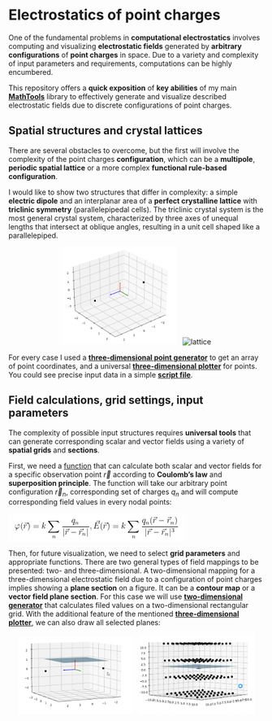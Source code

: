 # Electrostatics of point charges

One of the fundamental problems in **computational electrostatics** involves computing and visualizing **electrostatic
fields** generated by **arbitrary configurations** of **point charges** in space. Due to a variety and complexity of
input parameters and requirements, computations can be highly encumbered.

This repository offers a **quick exposition** of **key abilities** of my
main [**MathTools**](https://github.com/StDLabs/MathTools) library to effectively generate and
visualize described electrostatic fields due to discrete configurations of point charges.

## Spatial structures and crystal lattices

There are several obstacles to overcome, but the first will involve the complexity of the point charges
**configuration**, which can be a **multipole**, **periodic spatial lattice** or a more complex
**functional rule-based configuration**.

I would like to show two structures that differ in complexity: a simple **electric dipole** and an interplanar area of
a **perfect crystalline lattice** with **triclinic symmetry** (parallelepipedal cells). The triclinic crystal system is
the most general crystal system, characterized by three axes of unequal lengths that intersect at oblique angles,
resulting in a unit cell shaped like a parallelepiped.

<p align="center">
    <img width="45%" src="https://github.com/StDLabs/DiscreteElecStat/blob/main/Content/Dipole2.png" alt="dipole"/>
&nbsp;
    <img width="45%" src="https://github.com/StDLabs/DiscreteElecStat/blob/main/Content/Lattice1.gif" alt="lattice"/>
</p>

For every case I used a [**three-dimensional point generator**](https://github.com/StDLabs/MathTools/blob/main/PointGenerators/PeriodStruct/periodic_structure_cartesian_points_3d.py) 
to get an array of point coordinates, and a universal [**three-dimensional plotter**](https://github.com/StDLabs/MathTools/blob/main/PlotVisualize/SpaceMapping/plot_dots_planes_3d.py) 
for points. You could see precise input data in a simple [**script file**](https://github.com/StDLabs/DiscreteElecStat/blob/main/SourceStructures.py).

## Field calculations, grid settings, input parameters

The complexity of possible input structures requires **universal tools** that can generate corresponding scalar and
vector fields using a variety of **spatial grids** and **sections**. 

First, we need a [function](https://github.com/StDLabs/MathTools/blob/main/PointGenerators/SpatialFields/Central/point_charges_field_calc.py)
that can calculate both scalar and vector fields for a specific observation point $\vec{r}$ according to **Coulomb’s law**
and **superposition principle**. The function will take our arbitrary point configuration $\vec{r}_n$, corresponding
set of charges $q_n$ and will compute corresponding field values in every nodal points:

<img align="center" src="https://github.com/StDLabs/DiscreteElecStat/blob/main/Content/Math/01.png"/>

Then, for future visualization, we need to select **grid parameters** and appropriate functions. There are two general types
of field mappings to be presented: two- and three-dimensional. A two-dimensional mapping for a three-dimensional
electrostatic field due to a configuration of point charges implies showing a **plane section** on a figure. It can be
a **contour map** or a **vector field plane section**. For this case we will use [**two-dimensional generator**](https://github.com/StDLabs/MathTools/blob/main/PointGenerators/SpatialFields/field_section.py) 
that calculates filed values on a two-dimensional rectangular grid. With the additional feature of the mentioned
[**three-dimensional plotter**](https://github.com/StDLabs/MathTools/blob/main/PlotVisualize/SpaceMapping/plot_dots_planes_3d.py), 
we can also draw all selected planes:

<p align="center">
    <img width="45%" src="https://github.com/StDLabs/DiscreteElecStat/blob/main/Content/Plane1.gif" alt="dipole"/>
&nbsp;
    <img width="45%" src="https://github.com/StDLabs/DiscreteElecStat/blob/main/Content/Plane2.gif" alt="lattice"/>
</p>
